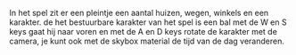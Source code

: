 In het spel zit er een pleintje een aantal huizen, wegen, winkels en een karakter. de het bestuurbare karakter van het spel is een bal met de W en S keys gaat hij naar voren en met de A en D keys rotate de karakter met de camera, je kunt ook met de skybox material de tijd van de dag veranderen.
